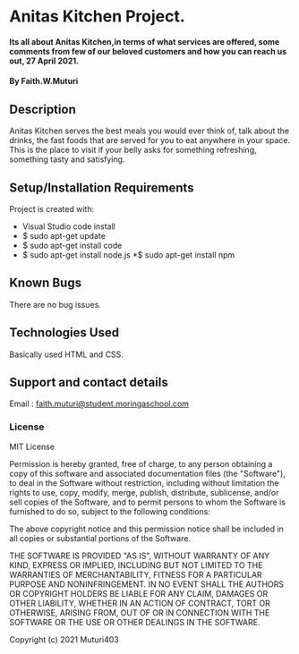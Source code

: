 # Anitas Kitchen Project.
#### Its all about Anitas Kitchen,in terms of what services are offered, some comments from few of our beloved customers and how you can reach us out, 27 April 2021.
#### By Faith.W.Muturi
## Description
Anitas Kitchen serves the best meals you would ever think of, talk about the drinks, the fast foods that are served for you to eat anywhere in your space. This is the place to visit if your belly asks for something refreshing, something tasty and satisfying.
## Setup/Installation Requirements
Project is created with:
* Visual Studio code
 install
* $ sudo apt-get update
* $ sudo apt-get install code
* $ sudo apt-get install node.js
*$ sudo apt-get install npm
## Known Bugs
There are no bug issues.
## Technologies Used
Basically used HTML and CSS.
## Support and contact details
Email : faith.muturi@student.moringaschool.com
### License
MIT License

Permission is hereby granted, free of charge, to any person obtaining a copy of this software and associated documentation files (the "Software"), to deal in the Software without restriction, including without limitation the rights to use, copy, modify, merge, publish, distribute, sublicense, and/or sell copies of the Software, and to permit persons to whom the Software is furnished to do so, subject to the following conditions:

The above copyright notice and this permission notice shall be included in all copies or substantial portions of the Software.

THE SOFTWARE IS PROVIDED "AS IS", WITHOUT WARRANTY OF ANY KIND, EXPRESS OR IMPLIED, INCLUDING BUT NOT LIMITED TO THE WARRANTIES OF MERCHANTABILITY, FITNESS FOR A PARTICULAR PURPOSE AND NONINFRINGEMENT. IN NO EVENT SHALL THE AUTHORS OR COPYRIGHT HOLDERS BE LIABLE FOR ANY CLAIM, DAMAGES OR OTHER LIABILITY, WHETHER IN AN ACTION OF CONTRACT, TORT OR OTHERWISE, ARISING FROM, OUT OF OR IN CONNECTION WITH THE SOFTWARE OR THE USE OR OTHER DEALINGS IN THE SOFTWARE.

Copyright (c) 2021 Muturi403
